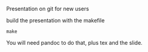 Presentation on git for new users

build the presentation with the makefile

    make
    
You will need pandoc to do that, plus tex and the slide.
